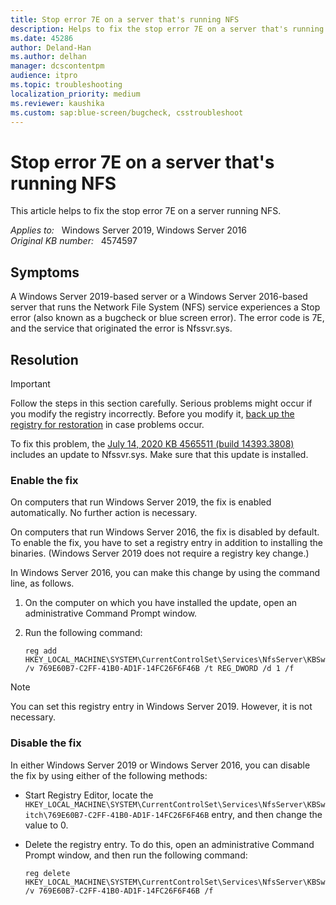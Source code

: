 ```yaml
---
title: Stop error 7E on a server that's running NFS
description: Helps to fix the stop error 7E on a server that's running NFS.
ms.date: 45286
author: Deland-Han
ms.author: delhan
manager: dcscontentpm
audience: itpro
ms.topic: troubleshooting
localization_priority: medium
ms.reviewer: kaushika
ms.custom: sap:blue-screen/bugcheck, csstroubleshoot
---
```

# Stop error 7E on a server that's running NFS

This article helps to fix the stop error 7E on a server running NFS.

_Applies to:_ &nbsp; Windows Server 2019, Windows Server 2016  
_Original KB number:_ &nbsp; 4574597

## Symptoms

A Windows Server 2019-based server or a Windows Server 2016-based server that runs the Network File System (NFS) service experiences a Stop error (also known as a bugcheck or blue screen error). The error code is 7E, and the service that originated the error is Nfssvr.sys.

## Resolution

> [!Important]  
> Follow the steps in this section carefully. Serious problems might occur if you modify the registry incorrectly. Before you modify it, [back up the registry for restoration](https://support.microsoft.com/help/322756) in case problems occur.  

To fix this problem, the [July 14, 2020 KB 4565511 (build 14393.3808)](https://support.microsoft.com/help/4565511/windows-10-update-kb4565511) includes an update to Nfssvr.sys. Make sure that this update is installed.

### Enable the fix

On computers that run Windows Server 2019, the fix is enabled automatically. No further action is necessary.  

On computers that run Windows Server 2016, the fix is disabled by default. To enable the fix, you have to set a registry entry in addition to installing the binaries. (Windows Server 2019 does not require a registry key change.)  

In Windows Server 2016, you can make this change by using the command line, as follows.

1. On the computer on which you have installed the update, open an administrative Command Prompt window.
2. Run the following command:

    ```cosnole
    reg add HKEY_LOCAL_MACHINE\SYSTEM\CurrentControlSet\Services\NfsServer\KBSwitch /v 769E60B7-C2FF-41B0-AD1F-14FC26F6F46B /t REG_DWORD /d 1 /f
    ```

> [!Note]
> You can set this registry entry in Windows Server 2019. However, it is not necessary.

### Disable the fix

In either Windows Server 2019 or Windows Server 2016, you can disable the fix by using either of the following methods:

- Start Registry Editor, locate the `HKEY_LOCAL_MACHINE\SYSTEM\CurrentControlSet\Services\NfsServer\KBSwitch\769E60B7-C2FF-41B0-AD1F-14FC26F6F46B` entry, and then change the value to 0.

- Delete the registry entry. To do this, open an administrative Command Prompt window, and then run the following command:

    ```console
    reg delete HKEY_LOCAL_MACHINE\SYSTEM\CurrentControlSet\Services\NfsServer\KBSwitch /v 769E60B7-C2FF-41B0-AD1F-14FC26F6F46B /f 
    ```
